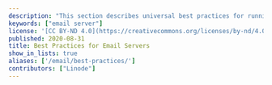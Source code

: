 ```yaml
---
description: "This section describes universal best practices for running a mail server and breaks down what the components of a mail server are."
keywords: ["email server"]
license: '[CC BY-ND 4.0](https://creativecommons.org/licenses/by-nd/4.0)'
published: 2020-08-31
title: Best Practices for Email Servers
show_in_lists: true
aliases: ['/email/best-practices/']
contributors: ["Linode"]
---
```


